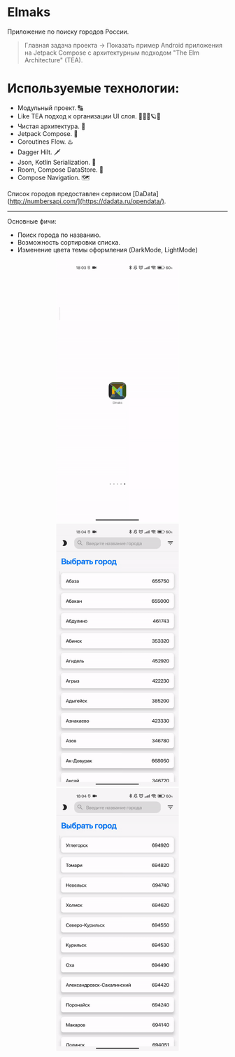 # Elmaks
Приложение по поиску городов России.
>Главная задача проекта -> Показать пример Android приложения на Jetpack Compose с архитектурным подходом "The Elm Architecture" (TEA).
# Используемые технологии:
* Модульный проект. 🔠
* Like TEA подход к организации UI слоя. 🔭🌌🌠🪐✨
* Чистая архитектура. 🙈
* Jetpack Compose. 🤖
* Coroutines Flow. ♨️
* Dagger Hilt. 🗡️
* Json, Kotlin Serialization. 📃
* Room, Compose DataStore. 💽
* Compose Navigation. 🗺️

Список городов предоставлен сервисом [DaData](http://numbersapi.com/](https://dadata.ru/opendata/).
***
Основные фичи:
* Поиск города по названию.
* Возможность сортировки списка.
* Изменение цвета темы оформления (DarkMode, LightMode)
<p></p>
<p align="center">
  <img src="assets/preview_find_city.gif" width="280" height="600">
  <img src="assets/preview_sort_list.gif" width="280" height="600">
  <img src="assets/preview_theme_switch.gif" width="280" height="600">
</p>
